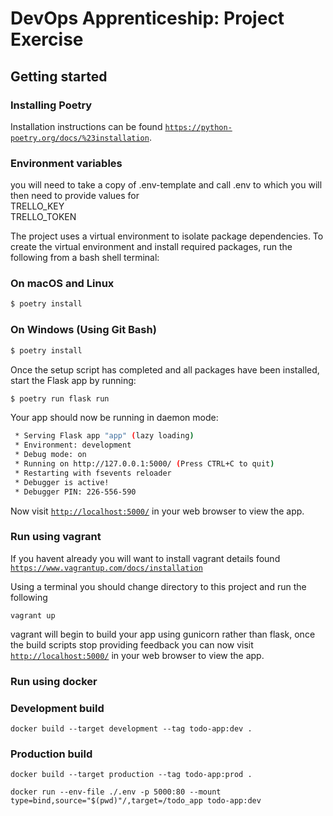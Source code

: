 # DevOps Apprenticeship: Project Exercise

## Getting started

### Installing Poetry
Installation instructions can be found [`https://python-poetry.org/docs/%23installation`](here).

### Environment variables

you will need to take a copy of .env-template and call .env to which you will then need to provide values for  
TRELLO_KEY  
TRELLO_TOKEN  

The project uses a virtual environment to isolate package dependencies. To create the virtual environment and install required packages, run the following from a bash shell terminal:

### On macOS and Linux
```bash
$ poetry install
```
### On Windows (Using Git Bash)
```bash
$ poetry install
```

Once the setup script has completed and all packages have been installed, start the Flask app by running:
```bash
$ poetry run flask run
```

Your app should now be running in daemon mode:
```bash
 * Serving Flask app "app" (lazy loading)
 * Environment: development
 * Debug mode: on
 * Running on http://127.0.0.1:5000/ (Press CTRL+C to quit)
 * Restarting with fsevents reloader
 * Debugger is active!
 * Debugger PIN: 226-556-590
```
Now visit [`http://localhost:5000/`](http://localhost:5000/) in your web browser to view the app.

### Run using vagrant

If you havent already you will want to install vagrant details found [`https://www.vagrantup.com/docs/installation`](here)

Using a terminal you should change directory to this project and run the following

```vagrant up```

vagrant will begin to build your app using gunicorn rather than flask, once the build scripts stop providing feedback you
can now visit [`http://localhost:5000/`](http://localhost:5000/) in your web browser to view the app.

### Run using docker

### Development build
```docker build --target development --tag todo-app:dev . ```

### Production build
```docker build --target production --tag todo-app:prod . ```

```docker run --env-file ./.env -p 5000:80 --mount type=bind,source="$(pwd)"/,target=/todo_app todo-app:dev```